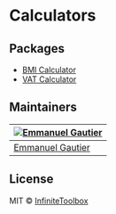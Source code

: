 # Calculators

## Packages
- [BMI Calculator](https://github.com/infinitetoolbox/calculators/tree/master/packages/bmi-calculator)
- [VAT Calculator](https://github.com/infinitetoolbox/calculators/tree/master/packages/vat-calculator)

## Maintainers

[![Emmanuel Gautier](https://avatars0.githubusercontent.com/u/2765366?s=144)](https://www.emmanuelgautier.com) |
--- |
[Emmanuel Gautier](https://www.emmanuelgautier.com) |

## License

MIT © [InfiniteToolbox](https://github.com/infinitetoolbox)

